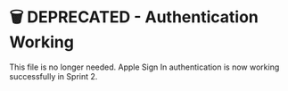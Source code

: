 # 🗑️ DEPRECATED - Authentication Working
This file is no longer needed. Apple Sign In authentication is now working successfully in Sprint 2.